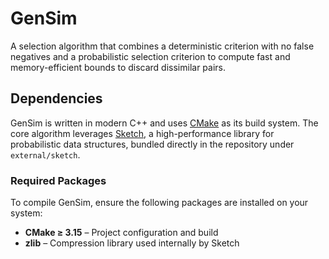 # GenSim

A selection algorithm that combines a deterministic criterion with no false negatives and a probabilistic selection criterion to compute fast and memory-efficient bounds to discard dissimilar pairs.

## Dependencies

GenSim is written in modern C++ and uses [CMake](https://cmake.org/) as its build system. The core algorithm leverages [Sketch](https://github.com/dnbaker/sketch), a high-performance library for probabilistic data structures, bundled directly in the repository under `external/sketch`.

### Required Packages

To compile GenSim, ensure the following packages are installed on your system:

- **CMake ≥ 3.15** – Project configuration and build
- **zlib** – Compression library used internally by Sketch

